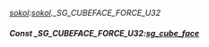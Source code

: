 _[sokol](../../modules/sokol/sokol-module.md):[sokol](../../modules/sokol/sokol-module.md).\_SG\_CUBEFACE\_FORCE\_U32_
##### Const \_SG\_CUBEFACE\_FORCE\_U32:[sg_cube_face](../../modules/sokol/sokol-sg_cube_face.md)
